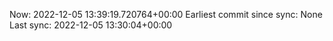 Now: 2022-12-05 13:39:19.720764+00:00 Earliest commit since sync: None Last sync: 2022-12-05 13:30:04+00:00
